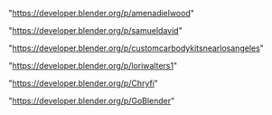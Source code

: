 "https://developer.blender.org/p/amenadielwood"

"https://developer.blender.org/p/samueldavid"

"https://developer.blender.org/p/customcarbodykitsnearlosangeles"

"https://developer.blender.org/p/loriwalters1"

"https://developer.blender.org/p/Chryfi"

"https://developer.blender.org/p/GoBlender"

 
